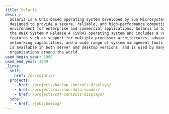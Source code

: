 ```yaml
---
title: Solaris
desc: >-
  Solaris is a Unix-based operating system developed by Sun Microsystems. It is
  designed to provide a secure, reliable, and high-performance computing
  environment for enterprise and commercial applications. Solaris is based on
  the UNIX System V Release 4 (SVR4) operating system and includes a variety of
  features such as support for multiple processor architectures, advanced
  networking capabilities, and a wide range of system management tools. Solaris
  is available in both server and desktop versions, and is used by many
  organizations around the world.
used_begin_year: 1998
used_end_year: 1999
_links:
  self:
    href: /os/solaris/
  projects:
    - href: /projects/backup-controls-displays/
    - href: /projects/mission-data-loader/
    - href: /projects/smf-controls-displays/
  jobs:
    - href: /jobs/boeing/
---
```

